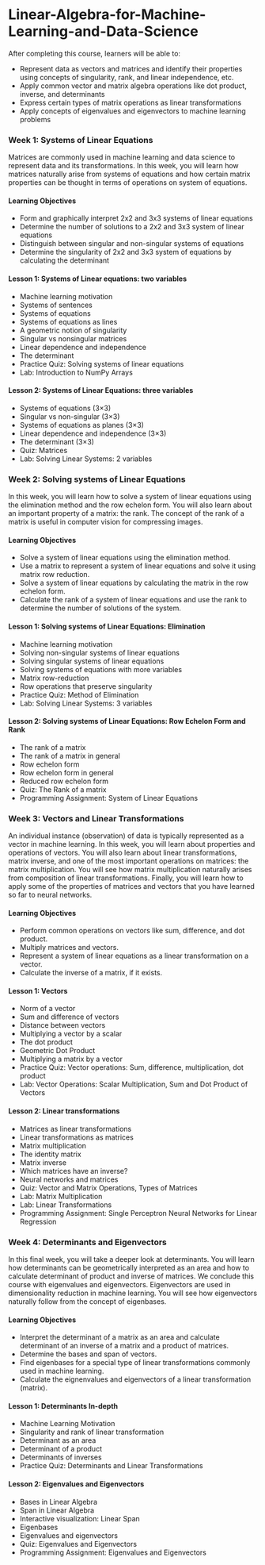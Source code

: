 # Linear-Algebra-for-Machine-Learning-and-Data-Science

After completing this course, learners will be able to:
- Represent data as vectors and matrices and identify their properties using concepts of singularity, rank, and linear independence, etc.
- Apply common vector and matrix algebra operations like dot product, inverse, and determinants 
- Express certain types of matrix operations as linear transformations 
- Apply concepts of eigenvalues and eigenvectors to machine learning problems

### Week 1: Systems of Linear Equations
Matrices are commonly used in machine learning and data science to represent data and its transformations. In this week, you will learn how matrices naturally arise from systems of equations and how certain matrix properties can be thought in terms of operations on system of equations.

#### Learning Objectives
- Form and graphically interpret 2x2 and 3x3 systems of linear equations
- Determine the number of solutions to a 2x2 and 3x3 system of linear equations
- Distinguish between singular and non-singular systems of equations
- Determine the singularity of 2x2 and 3x3 system of equations by calculating the determinant

#### Lesson 1: Systems of Linear equations: two variables
- Machine learning motivation
- Systems of sentences
- Systems of equations
- Systems of equations as lines
- A geometric notion of singularity
- Singular vs nonsingular matrices
- Linear dependence and independence
- The determinant
- Practice Quiz: Solving systems of linear equations
- Lab: Introduction to NumPy Arrays
  
#### Lesson 2: Systems of Linear Equations: three variables
- Systems of equations (3×3)
- Singular vs non-singular (3×3)
- Systems of equations as planes (3×3)
- Linear dependence and independence (3×3)
- The determinant (3×3)
- Quiz: Matrices
- Lab: Solving Linear Systems: 2 variables

### Week 2: Solving systems of Linear Equations
In this week, you will learn how to solve a system of linear equations using the elimination method and the row echelon form. You will also learn about an important property of a matrix: the rank. The concept of the rank of a matrix is useful in computer vision for compressing images.

#### Learning Objectives
- Solve a system of linear equations using the elimination method.
- Use a matrix to represent a system of linear equations and solve it using matrix row reduction.
- Solve a system of linear equations by calculating the matrix in the row echelon form.
- Calculate the rank of a system of linear equations and use the rank to determine the number of solutions of the system.

#### Lesson 1: Solving systems of Linear Equations: Elimination
- Machine learning motivation
- Solving non-singular systems of linear equations
- Solving singular systems of linear equations
- Solving systems of equations with more variables
- Matrix row-reduction
- Row operations that preserve singularity
- Practice Quiz: Method of Elimination
- Lab: Solving Linear Systems: 3 variables

#### Lesson 2: Solving systems of Linear Equations: Row Echelon Form and Rank
- The rank of a matrix
- The rank of a matrix in general
- Row echelon form
- Row echelon form in general
- Reduced row echelon form
- Quiz: The Rank of a matrix
- Programming Assignment: System of Linear Equations

### Week 3: Vectors and Linear Transformations
An individual instance (observation) of data is typically represented as a vector in machine learning. In this week, you will learn about properties and operations of vectors. You will also learn about linear transformations, matrix inverse, and one of the most important operations on matrices: the matrix multiplication. You will see how matrix multiplication naturally arises from composition of linear transformations. Finally, you will learn how to apply some of the properties of matrices and vectors that you have learned so far to neural networks.

#### Learning Objectives
- Perform common operations on vectors like sum, difference, and dot product.
- Multiply matrices and vectors.
- Represent a system of linear equations as a linear transformation on a vector.
- Calculate the inverse of a matrix, if it exists.

#### Lesson 1: Vectors
- Norm of a vector
- Sum and difference of vectors
- Distance between vectors
- Multiplying a vector by a scalar
- The dot product
- Geometric Dot Product
- Multiplying a matrix by a vector
- Practice Quiz: Vector operations: Sum, difference, multiplication, dot product
- Lab: Vector Operations: Scalar Multiplication, Sum and Dot Product of Vectors

#### Lesson 2: Linear transformations
- Matrices as linear transformations
- Linear transformations as matrices
- Matrix multiplication
- The identity matrix
- Matrix inverse
- Which matrices have an inverse?
- Neural networks and matrices
- Quiz: Vector and Matrix Operations, Types of Matrices
- Lab: Matrix Multiplication
- Lab: Linear Transformations
- Programming Assignment: Single Perceptron Neural Networks for Linear Regression

### Week 4: Determinants and Eigenvectors
In this final week, you will take a deeper look at determinants. You will learn how determinants can be geometrically interpreted as an area and how to calculate determinant of product and inverse of matrices. We conclude this course with eigenvalues and eigenvectors. Eigenvectors are used in dimensionality reduction in machine learning. You will see how eigenvectors naturally follow from the concept of eigenbases.

#### Learning Objectives
- Interpret the determinant of a matrix as an area and calculate determinant of an inverse of a matrix and a product of matrices.
- Determine the bases and span of vectors.
- Find eigenbases for a special type of linear transformations commonly used in machine learning.
- Calculate the eignenvalues and eigenvectors of a linear transformation (matrix).

#### Lesson 1: Determinants In-depth
- Machine Learning Motivation
- Singularity and rank of linear transformation
- Determinant as an area
- Determinant of a product
- Determinants of inverses
- Practice Quiz: Determinants and Linear Transformations

#### Lesson 2: Eigenvalues and Eigenvectors
- Bases in Linear Algebra
- Span in Linear Algebra
- Interactive visualization: Linear Span
- Eigenbases
- Eigenvalues and eigenvectors
- Quiz: Eigenvalues and Eigenvectors
- Programming Assignment: Eigenvalues and Eigenvectors
